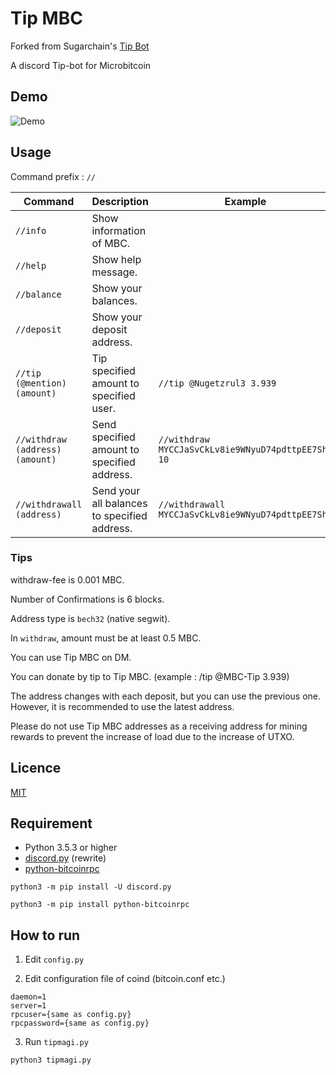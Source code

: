 Tip MBC
====
Forked from Sugarchain's [Tip Bot](https://github.com/sugarchain-project/Tip-Sugar)

A discord Tip-bot for Microbitcoin

## Demo

![Demo](https://user-images.githubusercontent.com/43717671/57532105-fa58c400-7375-11e9-8730-6d7d4c32399c.gif)

## Usage

Command prefix : `//`

|Command                         |Description                                  |Example                                            |
|--------------------------------|---------------------------------------------|---------------------------------------------------|
|`//info`                        |Show information of MBC.                    |                                                   |
|`//help`                        |Show help message.                           |                                                   |
|`//balance`                     |Show your balances.                          |                                                   |
|`//deposit`                     |Show your deposit address.                   |                                                   |
|`//tip (@mention) (amount)`     |Tip specified amount to specified user.      |`//tip @Nugetzrul3 3.939`                          |
|`//withdraw (address) (amount)` |Send specified amount to specified address.  |`//withdraw MYCCJaSvCkLv8ie9WNyuD74pdttpEE7Sh5 10` |
|`//withdrawall (address)`       |Send your all balances to specified address. |`//withdrawall MYCCJaSvCkLv8ie9WNyuD74pdttpEE7Sh5` |

### Tips

withdraw-fee is 0.001 MBC.

Number of Confirmations is 6 blocks.

Address type is `bech32` (native segwit).

In `withdraw`, amount must be at least 0.5 MBC.

You can use Tip MBC on DM.

You can donate by tip to Tip MBC. (example : /tip @MBC-Tip 3.939)

The address changes with each deposit, but you can use the previous one. However, it is recommended to use the latest address.

Please do not use Tip MBC addresses as a receiving address for mining rewards to prevent the increase of load due to the increase of UTXO.

## Licence

[MIT](https://github.com/sugarchain-project/Tip-Sugar/blob/master/LICENSE)

## Requirement

* Python 3.5.3 or higher
* [discord.py](https://github.com/Rapptz/discord.py) (rewrite)
* [python-bitcoinrpc](https://github.com/jgarzik/python-bitcoinrpc)

```
python3 -m pip install -U discord.py
```

```
python3 -m pip install python-bitcoinrpc
```

## How to run

1. Edit `config.py`

2. Edit configuration file of coind (bitcoin.conf etc.)

```
daemon=1
server=1
rpcuser={same as config.py}
rpcpassword={same as config.py}
```

3. Run `tipmagi.py`

```
python3 tipmagi.py
```
